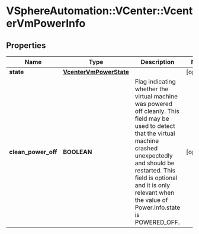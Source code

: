 # VSphereAutomation::VCenter::VcenterVmPowerInfo

## Properties
Name | Type | Description | Notes
------------ | ------------- | ------------- | -------------
**state** | [**VcenterVmPowerState**](VcenterVmPowerState.md) |  | [optional] 
**clean_power_off** | **BOOLEAN** | Flag indicating whether the virtual machine was powered off cleanly. This field may be used to detect that the virtual machine crashed unexpectedly and should be restarted. This field is optional and it is only relevant when the value of Power.Info.state is POWERED_OFF. | [optional] 


